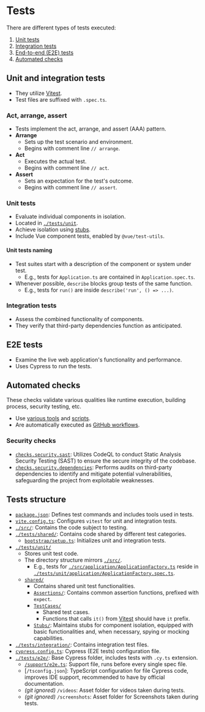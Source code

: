 # Tests

There are different types of tests executed:

1. [Unit tests](#unit-tests)
2. [Integration tests](#integration-tests)
3. [End-to-end (E2E) tests](#e2e-tests)
4. [Automated checks](#automated-checks)

## Unit and integration tests

- They utilize [Vitest](https://vitest.dev/).
- Test files are suffixed with `.spec.ts`.

### Act, arrange, assert

- Tests implement the act, arrange, and assert (AAA) pattern.
- **Arrange**
  - Sets up the test scenario and environment.
  - Begins with comment line `// arrange`.
- **Act**
  - Executes the actual test.
  - Begins with comment line `// act`.
- **Assert**
  - Sets an expectation for the test's outcome.
  - Begins with comment line `// assert`.

### Unit tests

- Evaluate individual components in isolation.
- Located in [`./tests/unit`](./../tests/unit).
- Achieve isolation using [stubs](./../tests/unit/shared/Stubs).
- Include Vue component tests, enabled by `@vue/test-utils`.

#### Unit tests naming

- Test suites start with a description of the component or system under test.
  - E.g., tests for `Application.ts` are contained in `Application.spec.ts`.
- Whenever possible, `describe` blocks group tests of the same function.
  - E.g., tests for `run()` are inside `describe('run', () => ...)`.

### Integration tests

- Assess the combined functionality of components.
- They verify that third-party dependencies function as anticipated.

## E2E tests

- Examine the live web application's functionality and performance.
- Uses Cypress to run the tests.

## Automated checks

These checks validate various qualities like runtime execution, building process, security testing, etc.

- Use [various tools](./../package.json) and [scripts](./../scripts).
- Are automatically executed as [GitHub workflows](./../.github/workflows).

### Security checks

- [`checks.security.sast`](./../.github/workflows/checks.security.sast.yaml): Utilizes CodeQL to conduct Static Analysis Security Testing (SAST) to ensure the secure integrity of the codebase.
- [`checks.security.dependencies`](./../.github/workflows/checks.security.dependencies.yaml): Performs audits on third-party dependencies to identify and mitigate potential vulnerabilities, safeguarding the project from exploitable weaknesses.

## Tests structure

- [`package.json`](./../package.json): Defines test commands and includes tools used in tests.
- [`vite.config.ts`](./../vite.config.ts): Configures `vitest` for unit and integration tests.
- [`./src/`](./../src/): Contains the code subject to testing.
- [`./tests/shared/`](./../tests/shared/): Contains code shared by different test categories.
  - [`bootstrap/setup.ts`](./../tests/shared/bootstrap/setup.ts): Initializes unit and integration tests.
- [`./tests/unit/`](./../tests/unit/)
  - Stores unit test code.
  - The directory structure mirrors [`./src/`](./../src).
    - E.g., tests for [`./src/application/ApplicationFactory.ts`](./../src/application/ApplicationFactory.ts) reside in [`./tests/unit/application/ApplicationFactory.spec.ts`](./../tests/unit/application/ApplicationFactory.spec.ts).
  - [`shared/`](./../tests/unit/shared/)
    - Contains shared unit test functionalities.
    - [`Assertions/`](./../tests/unit/shared/Assertions): Contains common assertion functions, prefixed with `expect`.
    - [`TestCases/`](./../tests/unit/shared/TestCases/)
      - Shared test cases.
      - Functions that calls `it()` from [Vitest](https://vitest.dev/) should have `it` prefix.
    - [`Stubs/`](./../tests/unit/shared/Stubs): Maintains stubs for component isolation, equipped with basic functionalities and, when necessary, spying or mocking capabilities.
- [`./tests/integration/`](./../tests/integration/): Contains integration test files.
- [`cypress.config.ts`](./../cypress.config.ts): Cypress (E2E tests) configuration file.
- [`./tests/e2e/`](./../tests/e2e/): Base Cypress folder, includes tests with `.cy.ts` extension.
  - [`/support/e2e.ts`](./../tests/e2e/support/e2e.ts): Support file, runs before every single spec file.
  - [`/tsconfig.json`]: TypeScript configuration for file Cypress code, improves IDE support, recommended to have by official documentation.
  - *(git ignored)* `/videos`: Asset folder for videos taken during tests.
  - *(git ignored)* `/screenshots`: Asset folder for Screenshots taken during tests.

